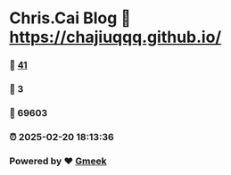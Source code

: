 # Chris.Cai Blog :link: https://chajiuqqq.github.io/ 
### :page_facing_up: [41](https://chajiuqqq.github.io//tag.html) 
### :speech_balloon: 3 
### :hibiscus: 69603 
### :alarm_clock: 2025-02-20 18:13:36 
### Powered by :heart: [Gmeek](https://github.com/Meekdai/Gmeek)

